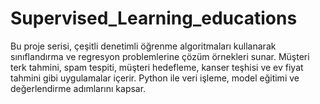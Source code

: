 # Supervised_Learning_educations
Bu proje serisi, çeşitli denetimli öğrenme algoritmaları kullanarak sınıflandırma ve regresyon problemlerine çözüm örnekleri sunar. Müşteri terk tahmini, spam tespiti, müşteri hedefleme, kanser teşhisi ve ev fiyat tahmini gibi uygulamalar içerir. Python ile veri işleme, model eğitimi ve değerlendirme adımlarını kapsar.
